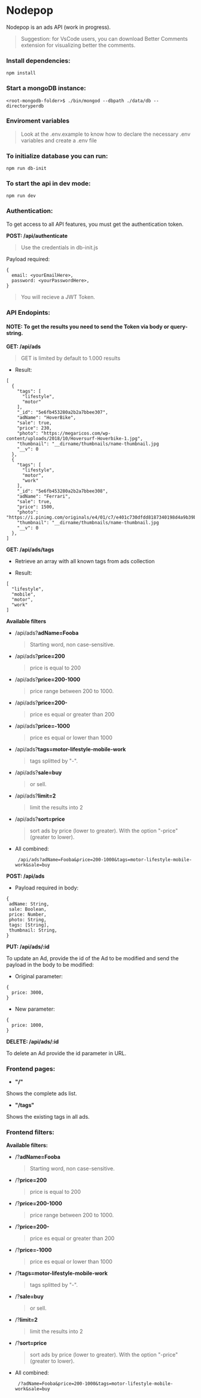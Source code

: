 # Nodepop

Nodepop is an ads API (work in progress).

> Suggestion: for VsCode users, you can download Better Comments extension for visualizing better the comments.

### Install dependencies:

```shell
npm install
```

### Start a mongoDB instance:

```shell
<root-mongodb-folder>$ ./bin/mongod --dbpath ./data/db --directoryperdb
```

### Enviroment variables

> Look at the .env.example to know how to declare the necessary .env variables and create a .env file

### To initialize database you can run:

```shell
npm run db-init
```

### To start the api in dev mode:

```shell
npm run dev
```

### Authentication:

To get access to all API features, you must get the authentication token.

**POST: /api/authenticate**

> Use the credentials in db-init.js

Payload required:

```shell
{
  email: <yourEmailHere>,
  password: <yourPasswordHere>,
}
```

> You will recieve a JWT Token.

### API Endopints:

#### NOTE: To get the results you need to send the Token via body or query-string.

**GET: /api/ads**

> GET is limited by default to 1.000 results

- Result:

```
[
  {
    "tags": [
      "lifestyle",
      "motor"
    ],
    "_id": "5e6fb453280a2b2a7bbee307",
    "adName": "HoverBike",
    "sale": true,
    "price": 230,
    "photo": "https://megaricos.com/wp-content/uploads/2018/10/Hoversurf-Hoverbike-1.jpg",
    "thumbnail": "__dirname/thumbnails/name-thumbnail.jpg
    "__v": 0
  },
  {
    "tags": [
      "lifestyle",
      "motor",
      "work"
    ],
    "_id": "5e6fb453280a2b2a7bbee308",
    "adName": "Ferrari",
    "sale": true,
    "price": 1500,
    "photo": "https://i.pinimg.com/originals/e4/01/c7/e401c730dfdd8187340198d4a9b39b92.jpg",
    "thumbnail": "__dirname/thumbnails/name-thumbnail.jpg
    "__v": 0
  },
]
```

**GET: /api/ads/tags**

- Retrieve an array with all known tags from ads collection

- Result:

```shell
[
  "lifestyle",
  "mobile",
  "motor",
  "work"
]
```

**Available filters**

- /api/ads?**adName=Fooba**
  > Starting word, non case-sensitive.
- /api/ads?**price=200**
  > price is equal to 200
- /api/ads?**price=200-1000**
  > price range between 200 to 1000.
- /api/ads?**price=200-**
  > price es equal or greater than 200
- /api/ads?**price=-1000**
  > price es equal or lower than 1000
- /api/ads?**tags=motor-lifestyle-mobile-work**
  > tags splitted by "-".
- /api/ads?**sale=buy**
  > or sell.
- /api/ads?**limit=2**
  > limit the results into 2
- /api/ads?**sort=price**

  > sort ads by price (lower to greater). With the option "-price" (greater to lower).

- All combined:
  ```shell
   /api/ads?adName=Fooba&price=200-1000&tags=motor-lifestyle-mobile-work&sale=buy
  ```

**POST: /api/ads**

- Payload required in body:

```shell
{
 adName: String,
 sale: Boolean,
 price: Number,
 photo: String,
 tags: [String],
 thumbnail: String,
}
```

**PUT: /api/ads/:id**

To update an Ad, provide the id of the Ad to be modified and send the payload in the body to be modified:

- Original parameter:

```shell
{
  price: 3000,
}
```

- New parameter:

```shell
{
  price: 1000,
}
```

**DELETE: /api/ads/:id**

To delete an Ad provide the id parameter in URL.

### Frontend pages:

- **"/"**

Shows the complete ads list.

- **"/tags"**

Shows the existing tags in all ads.

### Frontend filters:

**Available filters:**

- /?**adName=Fooba**
  > Starting word, non case-sensitive.
- /?**price=200**
  > price is equal to 200
- /?**price=200-1000**
  > price range between 200 to 1000.
- /?**price=200-**
  > price es equal or greater than 200
- /?**price=-1000**
  > price es equal or lower than 1000
- /?**tags=motor-lifestyle-mobile-work**
  > tags splitted by "-".
- /?**sale=buy**
  > or sell.
- /?**limit=2**
  > limit the results into 2
- /?**sort=price**

  > sort ads by price (lower to greater). With the option "-price" (greater to lower).

- All combined:
  ```shell
   /?adName=Fooba&price=200-1000&tags=motor-lifestyle-mobile-work&sale=buy
  ```
